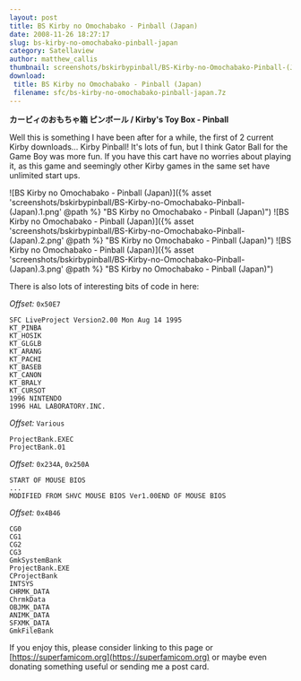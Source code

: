 ```yaml
---
layout: post
title: BS Kirby no Omochabako - Pinball (Japan)
date: 2008-11-26 18:27:17
slug: bs-kirby-no-omochabako-pinball-japan
category: Satellaview
author: matthew_callis
thumbnail: screenshots/bskirbypinball/BS-Kirby-no-Omochabako-Pinball-(Japan).1.png
download:
 title: BS Kirby no Omochabako - Pinball (Japan)
 filename: sfc/bs-kirby-no-omochabako-pinball-japan.7z
---
```


__カービィのおもちゃ箱 ピンボール / Kirby's Toy Box - Pinball__

Well this is something I have been after for a while, the first of 2 current Kirby downloads... Kirby Pinball! It's lots of fun, but I think Gator Ball for the Game Boy was more fun. If you have this cart have no worries about playing it, as this game and seemingly other Kirby games in the same set have unlimited start ups.

![BS Kirby no Omochabako - Pinball (Japan)]({% asset 'screenshots/bskirbypinball/BS-Kirby-no-Omochabako-Pinball-(Japan).1.png' @path %} "BS Kirby no Omochabako - Pinball (Japan)")
![BS Kirby no Omochabako - Pinball (Japan)]({% asset 'screenshots/bskirbypinball/BS-Kirby-no-Omochabako-Pinball-(Japan).2.png' @path %} "BS Kirby no Omochabako - Pinball (Japan)")
![BS Kirby no Omochabako - Pinball (Japan)]({% asset 'screenshots/bskirbypinball/BS-Kirby-no-Omochabako-Pinball-(Japan).3.png' @path %} "BS Kirby no Omochabako - Pinball (Japan)")

There is also lots of interesting bits of code in here:

_Offset:_ `0x50E7`

```
SFC LiveProject Version2.00 Mon Aug 14 1995
KT_PINBA
KT_HOSIK
KT_GLGLB
KT_ARANG
KT_PACHI
KT_BASEB
KT_CANON
KT_BRALY
KT_CURSOT
1996 NINTENDO
1996 HAL LABORATORY.INC.
```

_Offset:_ `Various`

```
ProjectBank.EXEC
ProjectBank.01
```

_Offset:_ `0x234A`, `0x250A`

```
START OF MOUSE BIOS
...
MODIFIED FROM SHVC MOUSE BIOS Ver1.00END OF MOUSE BIOS
```

_Offset:_ `0x4B46`

```
CG0
CG1
CG2
CG3
GmkSystemBank
ProjectBank.EXE
CProjectBank
INTSYS
CHRMK_DATA
ChrmkData
OBJMK_DATA
ANIMK_DATA
SFXMK_DATA
GmkFileBank
```

If you enjoy this, please consider linking to this page or [https://superfamicom.org](https://superfamicom.org) or maybe even donating something useful or sending me a post card.
